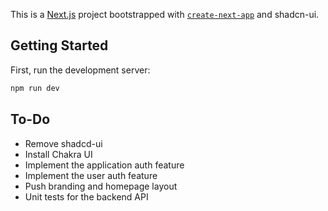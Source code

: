 This is a [Next.js](https://nextjs.org/) project bootstrapped with [`create-next-app`](https://github.com/vercel/next.js/tree/canary/packages/create-next-app) and shadcn-ui.

## Getting Started

First, run the development server:

```bash
npm run dev
```

## To-Do

- Remove shadcd-ui
- Install Chakra UI
- Implement the application auth feature
- Implement the user auth feature
- Push branding and homepage layout
- Unit tests for the backend API